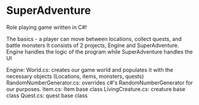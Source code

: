 # SuperAdventure
Role playing game written in C#!

The basics - a player can move between locations, collect quests, and battle monsters
It consists of 2 projects, Engine and SuperAdventure.
Engine handles the logic of the program while SuperAdventure handles the UI

Engine:
World.cs: creates our game world and populates it with the necessary objects (Locations, items, monsters, quests)
RandomNumberGenerator.cs: overrides c#'s RandomNumberGenerator for our purposes.
Item.cs: Item base class
LivingCreature.cs: creature base class
Quest.cs: quest base class
